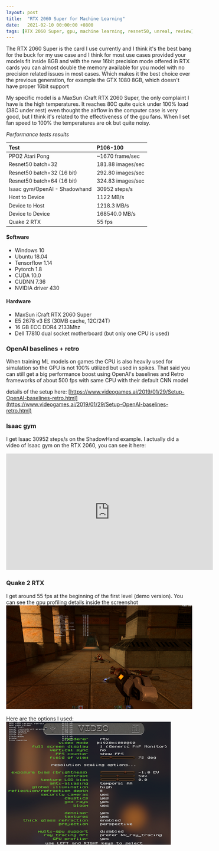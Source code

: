 ```yaml
---
layout: post
title:  "RTX 2060 Super for Machine Learning"
date:   2021-02-10 00:00:00 +0800
tags: [RTX 2060 Super, gpu, machine learning, resnet50, unreal, review]
---
```


The RTX 2060 Super is the card I use currently and I think it's the best bang for the buck for my use case and I think for most use cases provided your models
fit inside 8GB and with the new 16bit precision mode offered in RTX cards you can almost double the memory available for you model with no precision related issues in most cases. Which makes it the best choice over the previous generation, for example the GTX 1080 8GB, which doesn't have proper 16bit support

My specific model is a MaxSun iCraft RTX 2060 Super, the only complaint I have is the high temperatures.
It reaches 80C quite quick under 100% load (38C under rest) even thought the airflow in the computer case is very good, but I think it's related to the effectiveness of the gpu fans.
When I set fan speed to 100% the temperatures are ok but quite noisy.

_Performance tests results_

| Test        	   | P106-100           | 
|:-----------------|:-------------------|
| PPO2 Atari Pong  | ~1670 frame/sec    |
| Resnet50 batch=32 |    181.88 images/sec |
| Resnet50 batch=32 (16 bit) |    292.80 images/sec |
| Resnet50 batch=64 (16 bit) |    324.83 images/sec |
| Isaac gym/OpenAI - Shadowhand |    30952 steps/s |                   
| Host to Device   | 1122 MB/s        | 
| Device to Host   | 1218.3 MB/s        | 
| Device to Device | 168540.0 MB/s      |
| Quake 2 RTX      |     55 fps         |


#### Software
*   Windows 10
*	Ubuntu 18.04
*	Tensorflow 1.14
*   Pytorch 1.8
*	CUDA 10.0
*	CUDNN 7.36
*	NVIDIA driver 430

#### Hardware
*	MaxSun iCraft RTX 2060 Super
*	E5 2678 v3 ES (30MB cache, 12C/24T)
*	16 GB ECC DDR4 2133Mhz
*	Dell T7810 dual socket motherboard (but only one CPU is used)


### OpenAI baselines + retro
When training ML models on games the CPU is also heavily used for simulation so the GPU is not 100% utilized but used in spikes. That said you can still get a big performance boost using OpenAI's baselines and Retro frameworks of about 500 fps with same CPU with their default CNN model

details of the setup here:
[https://www.videogames.ai/2019/01/29/Setup-OpenAI-baselines-retro.html](https://www.videogames.ai/2019/01/29/Setup-OpenAI-baselines-retro.html)

### Isaac gym

I get Isaac  30952 steps/s on the ShadowHand example. I actually did a video of Isaac gym on the RTX 2060, you can see it here:
<iframe width="560" height="315" src="https://www.youtube.com/embed/DKyCVyKQMN0?start=280" title="YouTube video player" frameborder="0" allow="accelerometer; autoplay; clipboard-write; encrypted-media; gyroscope; picture-in-picture" allowfullscreen></iframe>

### Quake 2 RTX
I get around 55 fps at the beginning of the first level (demo version). You can see the gpu profiling details inside the screenshot
![quake_rtx](/assets/rtx2060super/quake_rtx.png)

Here are the options I used:
![quake_rtx_options](/assets/rtx2060super/quake_rtx_options.png)
